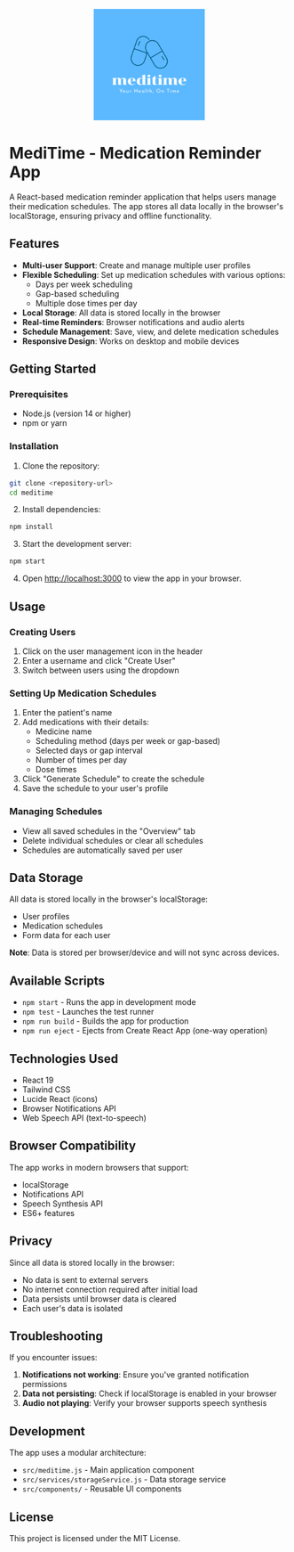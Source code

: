 <p align="center">
  <img src="public/meditime-logo.png" alt="MediTime Logo" width="200"/>
</p>

# MediTime - Medication Reminder App

A React-based medication reminder application that helps users manage their medication schedules. The app stores all data locally in the browser's localStorage, ensuring privacy and offline functionality.

## Features

- **Multi-user Support**: Create and manage multiple user profiles
- **Flexible Scheduling**: Set up medication schedules with various options:
  - Days per week scheduling
  - Gap-based scheduling
  - Multiple dose times per day
- **Local Storage**: All data is stored locally in the browser
- **Real-time Reminders**: Browser notifications and audio alerts
- **Schedule Management**: Save, view, and delete medication schedules
- **Responsive Design**: Works on desktop and mobile devices

## Getting Started

### Prerequisites

- Node.js (version 14 or higher)
- npm or yarn

### Installation

1. Clone the repository:
```bash
git clone <repository-url>
cd meditime
```

2. Install dependencies:
```bash
npm install
```

3. Start the development server:
```bash
npm start
```

4. Open [http://localhost:3000](http://localhost:3000) to view the app in your browser.

## Usage

### Creating Users
1. Click on the user management icon in the header
2. Enter a username and click "Create User"
3. Switch between users using the dropdown

### Setting Up Medication Schedules
1. Enter the patient's name
2. Add medications with their details:
   - Medicine name
   - Scheduling method (days per week or gap-based)
   - Selected days or gap interval
   - Number of times per day
   - Dose times
3. Click "Generate Schedule" to create the schedule
4. Save the schedule to your user's profile

### Managing Schedules
- View all saved schedules in the "Overview" tab
- Delete individual schedules or clear all schedules
- Schedules are automatically saved per user

## Data Storage

All data is stored locally in the browser's localStorage:
- User profiles
- Medication schedules
- Form data for each user

**Note**: Data is stored per browser/device and will not sync across devices.

## Available Scripts

- `npm start` - Runs the app in development mode
- `npm test` - Launches the test runner
- `npm run build` - Builds the app for production
- `npm run eject` - Ejects from Create React App (one-way operation)

## Technologies Used

- React 19
- Tailwind CSS
- Lucide React (icons)
- Browser Notifications API
- Web Speech API (text-to-speech)

## Browser Compatibility

The app works in modern browsers that support:
- localStorage
- Notifications API
- Speech Synthesis API
- ES6+ features

## Privacy

Since all data is stored locally in the browser:
- No data is sent to external servers
- No internet connection required after initial load
- Data persists until browser data is cleared
- Each user's data is isolated

## Troubleshooting

If you encounter issues:

1. **Notifications not working**: Ensure you've granted notification permissions
2. **Data not persisting**: Check if localStorage is enabled in your browser
3. **Audio not playing**: Verify your browser supports speech synthesis

## Development

The app uses a modular architecture:
- `src/meditime.js` - Main application component
- `src/services/storageService.js` - Data storage service
- `src/components/` - Reusable UI components

## License

This project is licensed under the MIT License.

